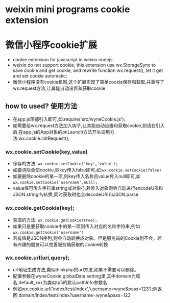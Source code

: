 # weixin mini programs cookie extension
# 微信小程序cookie扩展
* cookie extension for javascript in weixin nodejs
* weixin do not support cookie, this extension use wx.StorageSync to save cookie and get cookie, and rewrite function wx.request(), let it get and set cookie automatic;
* 微信小程序没有cookie机制,这个扩展实现了简单cookie保存和获取,并重写了wx.request方法,让其能自动设置和获取cookie

## how to used? 使用方法
* 在app.js顶部引入即可,如:require('src/wyneCookie.js');
* 如需要给wx.request方法加入钩子,让其能自动设置和获取cookie,则请在引入后,在app.js的App对象的onLaunch方法开头调用方法:wx.cookie.initRequest();


### wx.cookie.setCookie(key,value)
* 保存的方法: ```wx.cookie.setCookie('key','value');```
* 如要清除全部cookie,则key传入false即可,如:```wx.cookie.setCookie(false)```
* 如要删除cookie的某一项,则key传入名称且value传入null即可,如```wx.cookie.setCookie('username',null);```
* value值可传入字符串string或对象{},若传入对象则会自动进行encodeURI和JSON.stringify转换,同时获取时也会decodeURI和JSON.parse

### wx.cookie.getCookie(key);
* 获取的方法: ```wx.cookie.getCookie(true);```
* 如果只是要获取cookie中的某一项则传入对应的名称字符串,例如```wx.cookie.getCookie('username')```
* 若有值是JSON序列,则会自动转换成对象。但是服务端的Cookie则不会，若有兴趣的朋友可以完善服务端获取的Cookie转换

### wx.cookie.url(uri,query);
* url地址生成方法,类似thinkphp的url方法,如果不需要可以删除。
* 配置参数在wyneCookie.globalData.setting里,其中domain为域名,default_xxx为类似tp5的默认pathInfo参数名
* 例如wx.cookie.url('index/test/index','username=wyne&pass=123');则返回 domain/index/test/index?username=wyne&pass=123
